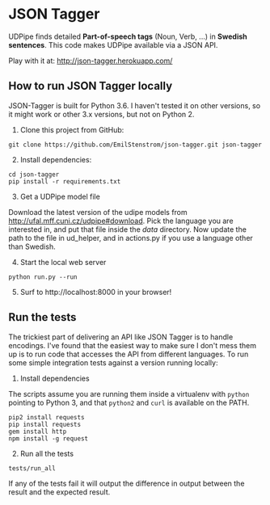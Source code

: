 JSON Tagger
===========

UDPipe finds detailed **Part-of-speech tags** (Noun, Verb, ...) in **Swedish sentences**. This code makes UDPipe available via a JSON API.

Play with it at: http://json-tagger.herokuapp.com/

## How to run JSON Tagger locally

JSON-Tagger is built for Python 3.6. I haven't tested it on other versions, so it might work or other 3.x versions, but not on Python 2.

1. Clone this project from GitHub:

```
git clone https://github.com/EmilStenstrom/json-tagger.git json-tagger
```

2. Install dependencies:

```
cd json-tagger
pip install -r requirements.txt
```

3. Get a UDPipe model file

Download the latest version of the udipe models from http://ufal.mff.cuni.cz/udpipe#download. Pick the language you are interested in, and put that file inside the *data* directory. Now update the path to the file in ud_helper, and in actions.py if you use a language other than Swedish.

4. Start the local web server

```
python run.py --run
```

5. Surf to http://localhost:8000 in your browser!

Run the tests
-------------

The trickiest part of delivering an API like JSON Tagger is to handle encodings. I've found that the easiest way to make sure I don't mess them up is to run code that accesses the API from different languages. To run some simple integration tests against a version running locally:

1. Install dependencies

The scripts assume you are running them inside a virtualenv with `python` pointing to Python 3, and that `python2` and `curl` is available on the PATH.

```
pip2 install requests
pip install requests
gem install http
npm install -g request
```

2. Run all the tests

```
tests/run_all
```

If any of the tests fail it will output the difference in output between the result and the expected result.
